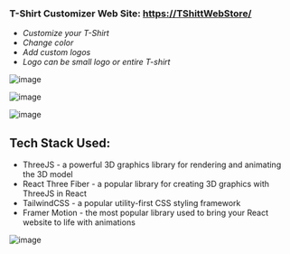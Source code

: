 ### T-Shirt Customizer Web Site: [https://TShittWebStore/](https://643355f1db504a114736d6a7--beautiful-entremet-97fe41.netlify.app/)

- _Customize your T-Shirt_
- _Change color_
- _Add custom logos_
- _Logo can be small logo or entire T-shirt_

![image](https://user-images.githubusercontent.com/77594597/230804148-77f7b302-e955-4c75-9d20-78a85480a998.png)

![image](https://user-images.githubusercontent.com/77594597/230813502-c975e7a4-f37d-4a34-8479-e80eae987de2.png)

![image](https://user-images.githubusercontent.com/77594597/230813900-1ce4a3d0-6704-4c63-b48a-413586e8eea4.png)

## Tech Stack Used:

- ThreeJS - a powerful 3D graphics library for rendering and animating the 3D model
- React Three Fiber - a popular library for creating 3D graphics with ThreeJS in React
- TailwindCSS - a popular utility-first CSS styling framework
- Framer Motion -  the most popular library used to bring your React website to life with animations

![image](https://user-images.githubusercontent.com/77594597/230814916-0c049df7-c689-44d7-b110-a63efc4ff84d.png)




